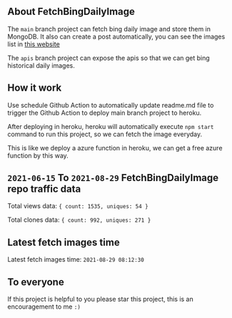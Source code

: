 ## About FetchBingDailyImage

The `main` branch project can fetch bing daily image and store them in MongoDB.
It also can create a post automatically, you can see the images list in [this website](https://oursalbum.netlify.app)

The `apis` branch project can expose the apis so that we can get bing historical daily images.

## How it work

Use schedule Github Action to automatically update readme.md file to trigger the Github Action to deploy main branch project to heroku.

After deploying in heroku, heroku will automatically execute `npm start` command to run this project, so we can fetch the image everyday.

This is like we deploy a azure function in heroku, we can get a free azure function by this way.

## `2021-06-15` To `2021-08-29` FetchBingDailyImage repo traffic data

Total views data: `{ count: 1535, uniques: 54 }`

Total clones data: `{ count: 992, uniques: 271 }`

## Latest fetch images time

Latest fetch images time: `2021-08-29 08:12:30`

## To everyone

If this project is helpful to you please star this project, this is an encouragement to me `:)`



